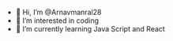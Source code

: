 - 👋 Hi, I’m @Arnavmanral28
- 👀 I’m interested in coding 
- 🌱 I’m currently learning Java Script and React


<!---
Arnavmanral28/Arnavmanral28 is a ✨ special ✨ repository because its `README.md` (this file) appears on your GitHub profile.
You can click the Preview link to take a look at your changes.
--->
